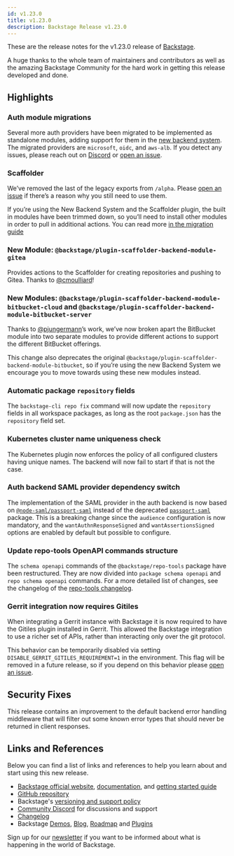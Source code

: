 ```yaml
---
id: v1.23.0
title: v1.23.0
description: Backstage Release v1.23.0
---
```


These are the release notes for the v1.23.0 release of [Backstage](https://backstage.io/).

A huge thanks to the whole team of maintainers and contributors as well as the amazing Backstage Community for the hard work in getting this release developed and done.

## Highlights

### Auth module migrations

Several more auth providers have been migrated to be implemented as standalone modules, adding support for them in the [new backend system](https://backstage.io/docs/backend-system/building-backends/migrating#the-auth-plugin). The migrated providers are `microsoft`, `oidc`, and `aws-alb`. If you detect any issues, please reach out on [Discord](https://discord.gg/backstage-687207715902193673) or [open an issue](https://github.com/backstage/backstage/issues).

### Scaffolder

We’ve removed the last of the legacy exports from `/alpha`. Please [open an issue](https://github.com/backstage/backstage/issues) if there’s a reason why you still need to use them.

If you’re using the New Backend System and the Scaffolder plugin, the built in modules have been trimmed down, so you’ll need to install other modules in order to pull in additional actions. You can read more [in the migration guide](https://backstage.io/docs/backend-system/building-backends/migrating#the-scaffolder-plugin)

### New Module: `@backstage/plugin-scaffolder-backend-module-gitea`

Provides actions to the Scaffolder for creating repositories and pushing to Gitea. Thanks to [@cmoulliard](https://github.com/cmoulliard)!

### New Modules: `@backstage/plugin-scaffolder-backend-module-bitbucket-cloud` and `@backstage/plugin-scaffolder-backend-module-bitbucket-server`

Thanks to [@pjungermann](https://github.com/pjungermann)’s work, we’ve now broken apart the BitBucket module into two separate modules to provide different actions to support the different BitBucket offerings.

This change also deprecates the original `@backstage/plugin-scaffolder-backend-module-bitbucket`, so if you’re using the new Backend System we encourage you to move towards using these new modules instead.

### Automatic package `repository` fields

The `backstage-cli repo fix` command will now update the `repository` fields in all workspace packages, as long as the root `package.json` has the `repository` field set.

### Kubernetes cluster name uniqueness check

The Kubernetes plugin now enforces the policy of all configured clusters having unique names. The backend will now fail to start if that is not the case.

### Auth backend SAML provider dependency switch

The implementation of the SAML provider in the auth backend is now based on [`@node-saml/passport-saml`](https://www.npmjs.com/package/@node-saml/passport-saml) instead of the deprecated [`passport-saml`](https://www.npmjs.com/package/passport-saml) package. This is a breaking change since the `audience` configuration is now mandatory, and the `wantAuthnResponseSigned` and `wantAssertionsSigned` options are enabled by default but possible to configure.

### Update repo-tools OpenAPI commands structure

The `schema openapi` commands of the `@backstage/repo-tools` package have been restructured. They are now divided into `package schema openapi` and `repo schema openapi` commands. For a more detailed list of changes, see the changelog of the [repo-tools changelog](https://github.com/backstage/backstage/blob/master/packages/repo-tools/CHANGELOG.md#060).

### Gerrit integration now requires Gitiles

When integrating a Gerrit instance with Backstage it is now required to have the Gitiles plugin installed in Gerrit. This allowed the Backstage integration to use a richer set of APIs, rather than interacting only over the git protocol.

This behavior can be temporarily disabled via setting `DISABLE_GERRIT_GITILES_REQUIREMENT=1` in the environment. This flag will be removed in a future release, so if you depend on this behavior please [open an issue](https://github.com/backstage/backstage/issues).

## Security Fixes

This release contains an improvement to the default backend error handling middleware that will filter out some known error types that should never be returned in client responses.

## Links and References

Below you can find a list of links and references to help you learn about and start using this new release.

- [Backstage official website](https://backstage.io/), [documentation](https://backstage.io/docs/), and [getting started guide](https://backstage.io/docs/getting-started/)
- [GitHub repository](https://github.com/backstage/backstage)
- Backstage's [versioning and support policy](https://backstage.io/docs/overview/versioning-policy)
- [Community Discord](https://discord.gg/backstage-687207715902193673) for discussions and support
- [Changelog](https://github.com/backstage/backstage/tree/master/docs/releases/v1.20.0-changelog.md)
- Backstage [Demos](https://backstage.io/demos), [Blog](https://backstage.io/blog), [Roadmap](https://backstage.io/docs/overview/roadmap) and [Plugins](https://backstage.io/plugins)

Sign up for our [newsletter](https://info.backstage.spotify.com/newsletter_subscribe) if you want to be informed about what is happening in the world of Backstage.
